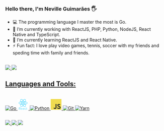 ### Hello there, I'm Neville Guimarães 🖐️

- 💻 The programming language I master the most is Go.
- 🔭 I’m currently working with ReactJS, PHP, Python, NodeJS, React Native and TypeScript.
- 🌱 I’m currently learning ReactJS and React Native.
- ⚡ Fun fact: I love play video games, tennis, soccer with my friends and speding time with family and friends.

##

<div>
<a href="https://github.com/leoneville">
<img height="180em" src="https://github-readme-stats.vercel.app/api?username=leoneville&show_icons=true&theme=dracula">
<img height="180em" src="https://github-readme-stats.vercel.app/api/top-langs/?username=leoneville&layout=compact&theme=dracula">
</div>

## Languages and Tools:

<div style="display: inline_block"><br/>
    <img src="https://raw.githubusercontent.com/jmnote/z-icons/master/svg/go.svg" alt="Go" width="35" height="35" style="max-width: 100%;">
    <img src="https://raw.githubusercontent.com/devicons/devicon/master/icons/react/react-original-wordmark.svg" alt="ReactJS" width="35" height="35" style="max-width: 100%;">
    <img src="https://raw.githubusercontent.com/jmnote/z-icons/master/svg/python.svg" alt="Python" width="35" height="35" style="max-width: 100%;">
    <img src="https://raw.githubusercontent.com/devicons/devicon/master/icons/javascript/javascript-original.svg" alt="JavaScript" width="35" height="35" style="max-width: 100%;">     
    <img src="https://raw.githubusercontent.com/jmnote/z-icons/master/svg/git.svg" alt="Git" width="35" height="35" style="max-width: 100%;">
    <img src="https://github.com/tomchen/stack-icons/raw/master/logos/yarn.svg" alt="Yarn" width="35" height="35" style="max-width: 100%;">
</div>
  
##

<div>
    <a href="mailto:leoneville_@hotmail.com" target="_blank"><img src="https://img.shields.io/badge/Microsoft_Outlook-0078D4?style=for-the-badge&logo=microsoft-outlook&logoColor=white">
    <a href="https://www.linkedin.com/in/neville-guimaraes-4834a91a3/" target="_blank"><img src="https://img.shields.io/badge/LinkedIn-0077B5?style=for-the-badge&logo=linkedin&logoColor=white">
    <a href="https://www.instagram.com/leoneville.dev/" target="_blank"><img src="https://img.shields.io/badge/Instagram-E4405F?style=for-the-badge&logo=instagram&logoColor=white">
</div>
